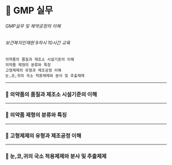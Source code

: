 # 💊 GMP 실무

###### GMP실무 및 제약공정의 이해
###### 보건복지인재원 9차시 10시간 교육


    의약품의 품질과 제조소 시설기준의 이해
    의약품 제형의 분류와 특징
    고형제제의 유형과 제조공정 이해
    눈,코,귀의 국소 적용제제와 분사 및 추출제제
---
### 💠 의약품의 품질과 제조소 시설기준의 이해

---
### 💠 의약품 제형의 분류와 특징

---
### 💠 고형제제의 유형과 제조공정 이해

---
### 💠 눈,코,귀의 국소 적용제제와 분사 및 추출제제












